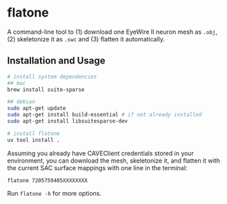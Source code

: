# flatone

A command-line tool to (1) download one EyeWire II neuron mesh as `.obj`, (2) skeletonize it as `.swc` and (3) flatten it automatically.

## Installation and Usage

```bash
# install system dependencies
## mac
brew install suite-sparse

## debian
sudo apt-get update
sudo apt-get install build-essential # if not already installed
sudo apt-get install libsuitesparse-dev

# install flatone
uv tool install .
```

Assuming you already have CAVEClient credentials stored in your environment, you can download the mesh, skeletonize it, and flatten it with the current SAC surface mappings with one line in the terminal:

```
flatone 7205759405XXXXXXXX
```

Run `flatone -h` for more options.